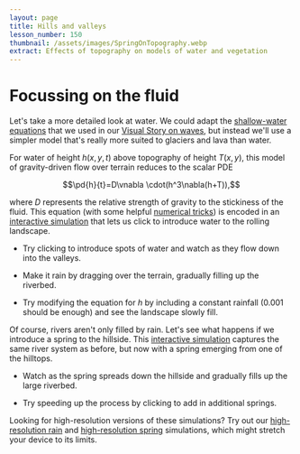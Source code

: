 ```yaml
---
layout: page
title: Hills and valleys
lesson_number: 150
thumbnail: /assets/images/SpringOnTopography.webp
extract: Effects of topography on models of water and vegetation
---
```



# Focussing on the fluid

Let's take a more detailed look at water. We could adapt the [shallow-water equations](https://en.m.wikipedia.org/wiki/Shallow_water_equations) that we used in our [Visual Story on waves](/visual-stories/ripples), but instead we'll use a simpler model that's really more suited to glaciers and lava than water.

For water of height $h(x,y,t)$ above topography of height $T(x,y)$, this model of gravity-driven flow over terrain reduces to the scalar PDE

$$\pd{h}{t}=D\vnabla \cdot(h^3\nabla(h+T)),$$

where $D$ represents the relative strength of gravity to the stickiness of the fluid. This equation (with some helpful [numerical tricks](https://en.wikipedia.org/wiki/Flux_limiter)) is encoded in an [interactive simulation](/sim/?preset=WaterOnTopography) that lets us click to introduce water to the rolling landscape.

* Try clicking to introduce spots of water and watch as they flow down into the valleys.

* Make it rain by dragging over the terrain, gradually filling up the riverbed.

* Try modifying the equation for $h$ by including a constant rainfall (0.001 should be enough) and see the landscape slowly fill.

Of course, rivers aren't only filled by rain. Let's see what happens if we introduce a spring to the hillside. This [interactive simulation](/sim/?preset=WaterOnTopographySpring) captures the same river system as before, but now with a spring emerging from one of the hilltops.

* Watch as the spring spreads down the hillside and gradually fills up the large riverbed.

* Try speeding up the process by clicking to add in additional springs.

Looking for high-resolution versions of these simulations? Try out our [high-resolution rain](/sim/?preset=WaterOnTopographyHighres) and [high-resolution spring](/sim/?preset=WaterOnTopographySpringHighres) simulations, which might stretch your device to its limits.